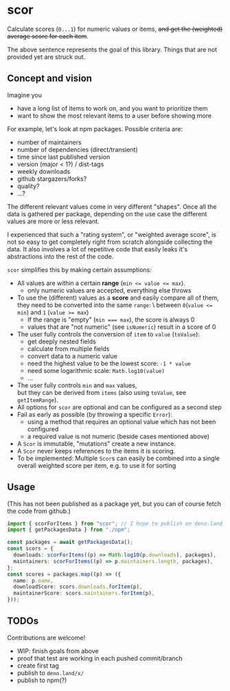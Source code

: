 # scor

Calculate scores (`0...1`) for numeric values or items, ~~and get the (weighted)
average score for each item~~.

The above sentence represents the goal of this library. Things that are not
provided yet are struck out.

## Concept and vision

Imagine you

- have a long list of items to work on, and you want to prioritize them
- want to show the most relevant items to a user before showing more

For example, let's look at npm packages. Possible criteria are:

- number of maintainers
- number of dependencies (direct/transient)
- time since last published version
- version (major < 1?) / dist-tags
- weekly downloads
- github stargazers/forks?
- quality?
- ...?

The different relevant values come in very different "shapes". Once all the data
is gathered per package, depending on the use case the different values are more
or less relevant.

I experienced that such a "rating system", or "weighted average score", is not
so easy to get completely right from scratch alongside collecting the data. It
also involves a lot of repetitive code that easily leaks it's abstractions into
the rest of the code.

`scor` simplifies this by making certain assumptions:

- All values are within a certain **range** (`min <= value <= max`).
  - only numeric values are accepted, everything else throws
- To use the (different) values as a **score** and easily compare all of them,\
  they need to be converted into the same `range`: \ between `0`(`value <= min`)
  and `1` (`value >= max`)
  - If the range is "empty" (`min === max`), the score is always 0
  - values that are "not numeric" (see `isNumeric`) result in a score of 0
- The user fully controls the conversion of `item` to `value` (`toValue`):
  - get deeply nested fields
  - calculate from multiple fields
  - convert data to a numeric value
  - need the highest value to be the lowest score: `-1 * value`
  - need some logarithmic scale: `Math.log10(value)`
  - ...
- The user fully controls `min` and `max` values,\
  but they can be derived from `items` (also using `toValue`, see
  `getItemRange`).
- All options for `scor` are optional and can be configured as a second step
- Fail as early as possible (by throwing a specific `Error`):
  - using a method that requires an optional value which has not been configured
  - a required value is not numeric (beside cases mentioned above)
- A `Scor` is immutable, "mutations" create a new instance.
- A `Scor` never keeps references to the items it is scoring.
- To be implemented: Multiple `Scor`s can easily be combined into a single
  overall weighted score per item, e.g. to use it for sorting

## Usage

(This has not been published as a package yet, but you can of course fetch the
code from github.)

```ts
import { scorForItems } from "scor"; // I hope to publish on deno.land soon
import { getPackagesData } from "./npm";

const packages = await getPackagesData();
const scors = {
  downloads: scorForItems((p) => Math.log10(p.downloads), packages),
  maintainers: scorForItems((p) => p.maintainers.length, packages),
};
const scores = packages.map((p) => ({
  name: p.name,
  downloadScore: scors.downloads.forItem(p),
  maintainerScore: scors.maintainers.forItem(p),
}));
```

## TODOs

Contributions are welcome!

- WIP: finish goals from above
- proof that test are working in each pushed commit/branch
- create first tag
- publish to `deno.land/x/`
- publish to npm(?)
